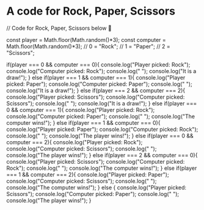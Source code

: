 # A code for Rock, Paper, Scissors

// Code for Rock, Paper, Scissors below 💖

const player = Math.floor(Math.random()*3);
const computer = Math.floor(Math.random()*3);
// 0 = "Rock";
// 1 = "Paper";
// 2 = "Scissors";

if(player === 0 && computer === 0){
  console.log("Player picked:   Rock");
  console.log("Computer picked: Rock");
  console.log(" ");
  console.log("It is a draw!");
} else if(player === 1 && computer === 1){
  console.log("Player picked:   Paper");
  console.log("Computer picked: Paper");
  console.log(" ");
  console.log("It is a draw!");
} else if(player === 2 && computer === 2){
  console.log("Player picked:   Scissors");
  console.log("Computer picked: Scissors");
  console.log(" ");
  console.log("It is a draw!");
} else if(player === 0 && computer === 1){
  console.log("Player picked:   Rock");
  console.log("Computer picked: Paper");
  console.log(" ");
  console.log("The computer wins!");
} else if(player === 1 && computer === 0){
  console.log("Player picked:   Paper");
  console.log("Computer picked: Rock");
  console.log(" ");
  console.log("The player wins!");
} else if(player === 0 && computer === 2){
  console.log("Player picked:   Rock");
  console.log("Computer picked: Scissors");
  console.log(" ");
  console.log("The player wins!");
} else if(player === 2 && computer === 0){
  console.log("Player picked:   Scissors");
  console.log("Computer picked: Rock");
  console.log(" ");
  console.log("The computer wins!");
} else if(player === 1 && computer === 2){
  console.log("Player picked:   Paper");
  console.log("Computer picked: Scissors");
  console.log(" ");
  console.log("The computer wins!");
} else {
  console.log("Player picked:   Scissors");
  console.log("Computer picked: Paper");
  console.log(" ");
  console.log("The player wins!");
}
